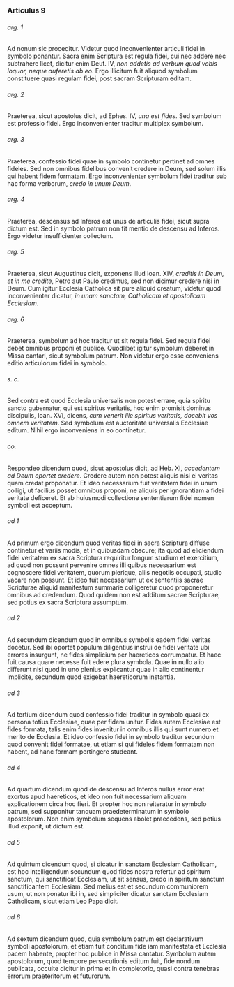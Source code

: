 ### Articulus 9

###### arg. 1
Ad nonum sic proceditur. Videtur quod inconvenienter articuli fidei in symbolo ponantur. Sacra enim Scriptura est regula fidei, cui nec addere nec subtrahere licet, dicitur enim Deut. IV, *non addetis ad verbum quod vobis loquor, neque auferetis ab eo*. Ergo illicitum fuit aliquod symbolum constituere quasi regulam fidei, post sacram Scripturam editam.

###### arg. 2
Praeterea, sicut apostolus dicit, ad Ephes. IV, *una est fides*. Sed symbolum est professio fidei. Ergo inconvenienter traditur multiplex symbolum.

###### arg. 3
Praeterea, confessio fidei quae in symbolo continetur pertinet ad omnes fideles. Sed non omnibus fidelibus convenit credere in Deum, sed solum illis qui habent fidem formatam. Ergo inconvenienter symbolum fidei traditur sub hac forma verborum, *credo in unum Deum*.

###### arg. 4
Praeterea, descensus ad Inferos est unus de articulis fidei, sicut supra dictum est. Sed in symbolo patrum non fit mentio de descensu ad Inferos. Ergo videtur insufficienter collectum.

###### arg. 5
Praeterea, sicut Augustinus dicit, exponens illud Ioan. XIV, *creditis in Deum, et in me credite*, Petro aut Paulo credimus, sed non dicimur credere nisi in Deum. Cum igitur Ecclesia Catholica sit pure aliquid creatum, videtur quod inconvenienter dicatur, *in unam sanctam, Catholicam et apostolicam Ecclesiam*.

###### arg. 6
Praeterea, symbolum ad hoc traditur ut sit regula fidei. Sed regula fidei debet omnibus proponi et publice. Quodlibet igitur symbolum deberet in Missa cantari, sicut symbolum patrum. Non videtur ergo esse conveniens editio articulorum fidei in symbolo.

###### s. c.
Sed contra est quod Ecclesia universalis non potest errare, quia spiritu sancto gubernatur, qui est spiritus veritatis, hoc enim promisit dominus discipulis, Ioan. XVI, dicens, *cum venerit ille spiritus veritatis, docebit vos omnem veritatem*. Sed symbolum est auctoritate universalis Ecclesiae editum. Nihil ergo inconveniens in eo continetur.

###### co.
Respondeo dicendum quod, sicut apostolus dicit, ad Heb. XI, *accedentem ad Deum oportet credere*. Credere autem non potest aliquis nisi ei veritas quam credat proponatur. Et ideo necessarium fuit veritatem fidei in unum colligi, ut facilius posset omnibus proponi, ne aliquis per ignorantiam a fidei veritate deficeret. Et ab huiusmodi collectione sententiarum fidei nomen symboli est acceptum.

###### ad 1
Ad primum ergo dicendum quod veritas fidei in sacra Scriptura diffuse continetur et variis modis, et in quibusdam obscure; ita quod ad eliciendum fidei veritatem ex sacra Scriptura requiritur longum studium et exercitium, ad quod non possunt pervenire omnes illi quibus necessarium est cognoscere fidei veritatem, quorum plerique, aliis negotiis occupati, studio vacare non possunt. Et ideo fuit necessarium ut ex sententiis sacrae Scripturae aliquid manifestum summarie colligeretur quod proponeretur omnibus ad credendum. Quod quidem non est additum sacrae Scripturae, sed potius ex sacra Scriptura assumptum.

###### ad 2
Ad secundum dicendum quod in omnibus symbolis eadem fidei veritas docetur. Sed ibi oportet populum diligentius instrui de fidei veritate ubi errores insurgunt, ne fides simplicium per haereticos corrumpatur. Et haec fuit causa quare necesse fuit edere plura symbola. Quae in nullo alio differunt nisi quod in uno plenius explicantur quae in alio continentur implicite, secundum quod exigebat haereticorum instantia.

###### ad 3
Ad tertium dicendum quod confessio fidei traditur in symbolo quasi ex persona totius Ecclesiae, quae per fidem unitur. Fides autem Ecclesiae est fides formata, talis enim fides invenitur in omnibus illis qui sunt numero et merito de Ecclesia. Et ideo confessio fidei in symbolo traditur secundum quod convenit fidei formatae, ut etiam si qui fideles fidem formatam non habent, ad hanc formam pertingere studeant.

###### ad 4
Ad quartum dicendum quod de descensu ad Inferos nullus error erat exortus apud haereticos, et ideo non fuit necessarium aliquam explicationem circa hoc fieri. Et propter hoc non reiteratur in symbolo patrum, sed supponitur tanquam praedeterminatum in symbolo apostolorum. Non enim symbolum sequens abolet praecedens, sed potius illud exponit, ut dictum est.

###### ad 5
Ad quintum dicendum quod, si dicatur in sanctam Ecclesiam Catholicam, est hoc intelligendum secundum quod fides nostra refertur ad spiritum sanctum, qui sanctificat Ecclesiam, ut sit sensus, credo in spiritum sanctum sanctificantem Ecclesiam. Sed melius est et secundum communiorem usum, ut non ponatur ibi in, sed simpliciter dicatur sanctam Ecclesiam Catholicam, sicut etiam Leo Papa dicit.

###### ad 6
Ad sextum dicendum quod, quia symbolum patrum est declarativum symboli apostolorum, et etiam fuit conditum fide iam manifestata et Ecclesia pacem habente, propter hoc publice in Missa cantatur. Symbolum autem apostolorum, quod tempore persecutionis editum fuit, fide nondum publicata, occulte dicitur in prima et in completorio, quasi contra tenebras errorum praeteritorum et futurorum.


